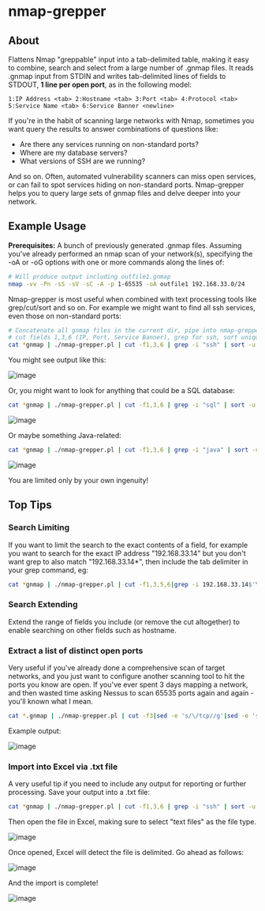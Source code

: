 # nmap-grepper

## About
Flattens Nmap "greppable" input into a tab-delimited table, making it easy to combine, search and select from a large number of .gnmap files. It reads .gnmap input from STDIN and writes tab-delimited lines of fields to STDOUT, __1 line per open port__, as in the following model:

```1:IP Address <tab> 2:Hostname <tab> 3:Port <tab> 4:Protocol <tab> 5:Service Name <tab> 6:Service Banner <newline>```

If you're in the habit of scanning large networks with Nmap, sometimes you want query the results to answer combinations of questions like:
* Are there any services running on non-standard ports?
* Where are my database servers?
* What versions of SSH are we running?

And so on. Often, automated vulnerability scanners can miss open services, or can fail to spot services hiding on non-standard ports. Nmap-grepper helps you to query large sets of gnmap files and delve deeper into your network.

## Example Usage
__Prerequisites:__ A bunch of previously generated .gnmap files. Assuming you've already performed an nmap scan of your network(s), specifying the -oA or -oG options with one or more commands along the lines of:

```bash
# Will produce output including outfile1.gnmap
nmap -vv -Pn -sS -sV -sC -A -p 1-65535 -oA outfile1 192.168.33.0/24 
```

Nmap-grepper is most useful when combined with text processing tools like grep/cut/sort and so on. For example we might want to find all ssh services, even those on non-standard ports:

```bash
# Concatenate all gnmap files in the current dir, pipe into nmap-grepper, 
# cut fields 1,3,6 (IP, Port, Service Banner), grep for ssh, sort uniquely
cat *gnmap | ./nmap-grepper.pl | cut -f1,3,6 | grep -i "ssh" | sort -u
```

You might see output like this:

![image](https://user-images.githubusercontent.com/108018363/208949466-5e6db22b-6565-44f5-a3dd-6187195abd5a.png)

Or, you might want to look for anything that could be a SQL database:

```bash
cat *gnmap | ./nmap-grepper.pl | cut -f1,3,6 | grep -i "sql" | sort -u
```

![image](https://user-images.githubusercontent.com/108018363/208955800-11863b28-aae3-4ded-9d50-6e4d32e2e8be.png)

Or maybe something Java-related:

```bash
cat *gnmap | ./nmap-grepper.pl | cut -f1,3,6 | grep -i "java" | sort -u
```

![image](https://user-images.githubusercontent.com/108018363/208956057-c79d1339-7ef6-4773-b941-fd49dcc80a1e.png)

You are limited only by your own ingenuity!

## Top Tips

### Search Limiting
If you want to limit the search to the exact contents of a field, for example you want to search for the exact IP address "192.168.33.14" but you don't want grep to also match "192.168.33.14*", then include the tab delimiter in your grep command, eg:

```bash     
cat *gnmap | ./nmap-grepper.pl | cut -f1,3,5,6|grep -i 192.168.33.14$'\t' | sort -u
```

### Search Extending 
Extend the range of fields you include (or remove the cut altogether) to enable searching on other fields such as hostname.

### Extract a list of distinct open ports
Very useful if you've already done a comprehensive scan of target networks, and you just want to configure another scanning tool to hit the ports you know are open. If you've ever spent 3 days mapping a network, and then wasted time asking Nessus to scan 
65535 ports again and again - you'll known what I mean.

```bash
cat *.gnmap | ./nmap-grepper.pl | cut -f3|sed -e 's/\/tcp//g'|sed -e 's/\/udp//g'|sort -u|sed -e :a -e '$!N; s/\n/,/; ta'
```

Example output:

![image](https://github.com/CultOfDionysus/nmap-grepper/assets/108018363/1c83ce58-7628-482d-be9b-850a5ec93e35)

### Import into Excel via .txt file 
A very useful tip if you need to include any output for reporting or further processing. Save your output into a .txt file:

```bash
cat *gnmap | ./nmap-grepper.pl | cut -f1,3,6 | grep -i "ssh" | sort -u > textfile.txt
```


Then open the file in Excel, making sure to select "text files" as the file type.

![image](https://user-images.githubusercontent.com/108018363/208962360-5bb9f3b8-c198-4208-9d8d-06de1e5e84e2.png) 


Once opened, Excel will detect the file is delimited. Go ahead as follows:

![image](https://user-images.githubusercontent.com/108018363/208962580-91252879-f440-4e13-ae70-a72838fc5ef9.png)


And the import is complete!

![image](https://user-images.githubusercontent.com/108018363/208962875-630f4224-35f7-4204-a3b5-dd7b80bde1db.png)















